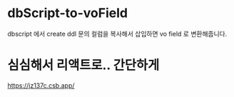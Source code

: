 # dbScript-to-voField
dbscript 에서 create ddl 문의 컬럼을 복사해서 삽입하면 vo field 로 변환해줍니다.

# 심심해서 리액트로.. 간단하게
https://jz137c.csb.app/
